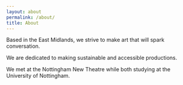 ```yaml
---
layout: about
permalink: /about/
title: About
---
```



Based in the East Midlands, we strive to make art that will spark conversation.

We are dedicated to making sustainable and accessible productions.

We met at the Nottingham New Theatre while both studying at the University of Nottingham. 